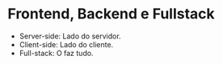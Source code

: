 # Frontend, Backend e Fullstack

- Server-side: Lado do servidor.
- Client-side: Lado do cliente.
- Full-stack: O faz tudo.